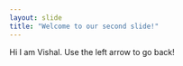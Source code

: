 ```yaml
---
layout: slide
title: "Welcome to our second slide!"
---
```

Hi I am Vishal.
Use the left arrow to go back!
